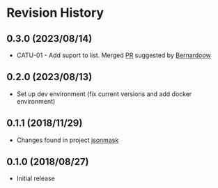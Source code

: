 # Revision History

## 0.3.0 (2023/08/14)

- CATU-01 - Add suport to list. Merged [PR](https://github.com/zapier/jsonmask/pull/7/files) suggested by [Bernardoow](https://github.com/Bernardoow)

## 0.2.0 (2023/08/13)

- Set up dev environment (fix current versions and add docker environment)

## 0.1.1 (2018/11/29)

- Changes found in project [jsonmask](https://pypi.org/project/jsonmask/0.1.1/#files)

## 0.1.0 (2018/08/27)

- Initial release
